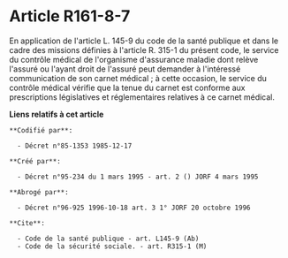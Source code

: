 # Article R161-8-7

En application de l'article L. 145-9 du code de la santé publique et dans le cadre des missions définies à l'article R. 315-1
du présent code, le service du contrôle médical de l'organisme d'assurance maladie dont relève l'assuré ou l'ayant droit de
l'assuré peut demander à l'intéressé communication de son carnet médical ; à cette occasion, le service du contrôle médical
vérifie que la tenue du carnet est conforme aux prescriptions législatives et réglementaires relatives à ce carnet médical.

**Liens relatifs à cet article**

	**Codifié par**:

	  - Décret n°85-1353 1985-12-17

	**Créé par**:

	  - Décret n°95-234 du 1 mars 1995 - art. 2 () JORF 4 mars 1995

	**Abrogé par**:

	  - Décret n°96-925 1996-10-18 art. 3 1° JORF 20 octobre 1996

	**Cite**:

	  - Code de la santé publique - art. L145-9 (Ab)
	  - Code de la sécurité sociale. - art. R315-1 (M)
